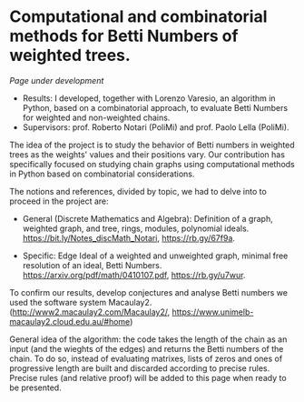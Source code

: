 # Computational and combinatorial methods for Betti Numbers of weighted trees.
_Page under development_

- Results: I developed, together with Lorenzo Varesio, an algorithm in Python, based on a combinatorial approach, to evaluate Betti Numbers for weighted and non-weighted chains.
- Supervisors: prof. Roberto Notari (PoliMi) and prof. Paolo Lella (PoliMi).

The idea of the project is to study the behavior of Betti numbers in weighted trees as the weights' values and their positions vary. Our contribution has specifically focused on studying chain graphs using computational methods in Python based on combinatorial considerations. 

The notions and references, divided by topic, we had to delve into to proceed in the project are:
- General (Discrete Mathematics and Algebra): Definition of a graph, weighted graph, and tree, rings, modules, polynomial ideals.
  https://bit.ly/Notes_discMath_Notari, https://rb.gy/67f9a.
  
- Specific: Edge Ideal of a weighted and unweighted graph, minimal free resolution of an ideal, Betti Numbers.
  https://arxiv.org/pdf/math/0410107.pdf, https://rb.gy/u7wur.

To confirm our results, develop conjectures and analyse Betti numbers we used the software system Macaulay2.(http://www2.macaulay2.com/Macaulay2/, https://www.unimelb-macaulay2.cloud.edu.au/#home) 

General idea of the algorithm: the code takes the length of the chain as an input (and the wieghts of the edges) and returns the Betti numbers of the chain. To do so, instead of evaluating matrixes, lists of zeros and ones of progressive length are built and discarded according to precise rules. 
Precise rules (and relative proof) will be added to this page when ready to be presented.

  
